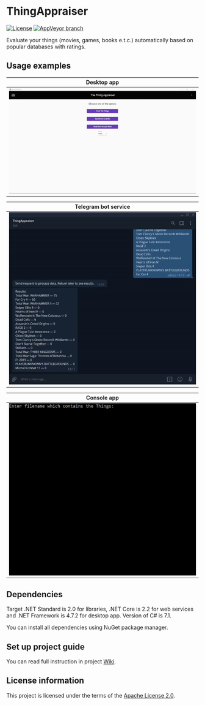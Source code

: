 # ThingAppraiser

[![License](https://img.shields.io/hexpm/l/plug.svg)](https://github.com/Vasar007/ThingAppraiser/blob/master/LICENSE)
[![AppVeyor branch](https://img.shields.io/appveyor/ci/Vasar007/ThingAppraiser/master.svg)](https://ci.appveyor.com/project/Vasar007/thingappraiser)

Evaluate your things (movies, games, books e.t.c.) automatically based on popular databases with ratings.

## Usage examples

| Desktop app                                                                                     |
|-------------------------------------------------------------------------------------------------|
| ![Example of usage desktop app](Media/desktop_example.gif "Usage desktop app")                  |

| Telegram bot service                                                                            |
|-------------------------------------------------------------------------------------------------|
| ![Example of usage telegram bot servie](Media/telegram_example.gif "Usage telegram bot service")|

| Console app                                                                                     |
|-------------------------------------------------------------------------------------------------|
| ![Example of usage console app](Media/console_example.gif "Usage console app")                  |

## Dependencies

Target .NET Standard is 2.0 for libraries, .NET Core is 2.2 for web services and .NET Framework is 4.7.2 for desktop app. Version of C# is 7.1.

You can install all dependencies using NuGet package manager.

## Set up project guide

You can read full instruction in project [Wiki](https://github.com/Vasar007/ThingAppraiser/wiki/Set-up-project).

## License information

This project is licensed under the terms of the [Apache License 2.0](LICENSE).
